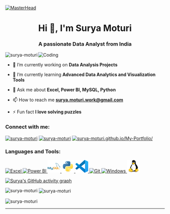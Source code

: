 [![MasterHead](https://firebasestorage.googleapis.com/v0/b/flexi-coding.appspot.com/o/dempgi7-520f8d5f-63d4-4453-8822-dbc149ae27f8.gif?alt=media&token=91c0c7b2-93c3-4029-b011-1a8703c5730d)](https://rishavchanda.io)
<h1 align="center">Hi 👋, I'm Surya Moturi</h1>
<h3 align="center">A passionate Data Analyst from India</h3>
<img align="right" alt="Coding" width="400" src="https://cdn.dribbble.com/users/1162077/screenshots/3848914/programmer.gif">

<p align="left"> <img src="https://komarev.com/ghpvc/?username=surya-moturi&label=Profile%20views&color=0e75b6&style=flat" alt="surya-moturi" /> </p>

- 🔭 I’m currently working on **Data Analysis Projects**

- 🌱 I’m currently learning **Advanced Data Analytics and Visualization Tools**

- 💬 Ask me about **Excel, Power BI, MySQL, Python**

- 📫 How to reach me **surya.moturi.work@gmail.com**

- ⚡ Fun fact **I love solving puzzles**

<h3 align="left">Connect with me:</h3>
<p align="left">
<a href="https://linkedin.com/in/surya-moturi" target="blank"><img align="center" src="https://raw.githubusercontent.com/rahuldkjain/github-profile-readme-generator/master/src/images/icons/Social/linked-in-alt.svg" alt="surya-moturi" height="30" width="40" /></a>
<a href="https://github.com/surya-moturi" target="blank"><img align="center" src="https://raw.githubusercontent.com/rahuldkjain/github-profile-readme-generator/master/src/images/icons/Social/github.svg" alt="surya-moturi" height="30" width="40" /></a>
<a href="https://surya-moturi.github.io/My-Portfolio/" target="blank"><img align="center" src="https://raw.githubusercontent.com/rahuldkjain/github-profile-readme-generator/master/src/images/icons/Social/web.svg" alt="surya-moturi.github.io/My-Portfolio/" height="30" width="40" /></a>
</p>

<h3 align="left">Languages and Tools:</h3>
<p align="left">
<a href="https://www.microsoft.com/en-us/microsoft-365/excel" target="_blank" rel="noreferrer"> <img src="https://cdn-icons-png.flaticon.com/512/732/732220.png" alt="Excel" width="40" height="40"/> </a>
<a href="https://powerbi.microsoft.com/" target="_blank" rel="noreferrer"> <img src="https://www.vectorlogo.zone/logos/microsoft_powerbi/microsoft_powerbi-icon.svg" alt="Power BI" width="40" height="40"/> </a>
<a href="https://www.mysql.com/" target="_blank" rel="noreferrer"> <img src="https://raw.githubusercontent.com/devicons/devicon/master/icons/mysql/mysql-original-wordmark.svg" alt="MySQL" width="40" height="40"/> </a>
<a href="https://www.python.org/" target="_blank" rel="noreferrer"> <img src="https://raw.githubusercontent.com/devicons/devicon/master/icons/python/python-original.svg" alt="Python" width="40" height="40"/> </a>
<a href="https://code.visualstudio.com/" target="_blank" rel="noreferrer"> <img src="https://raw.githubusercontent.com/devicons/devicon/master/icons/vscode/vscode-original.svg" alt="VS Code" width="40" height="40"/> </a>
<a href="https://git-scm.com/" target="_blank" rel="noreferrer"> <img src="https://www.vectorlogo.zone/logos/git-scm/git-scm-icon.svg" alt="Git" width="40" height="40"/> </a>
<a href="https://www.microsoft.com/en-us/windows" target="_blank" rel="noreferrer"> <img src="https://upload.wikimedia.org/wikipedia/commons/e/e6/Windows_Logo_2012.png" alt="Windows" width="40" height="40"/> </a>
<a href="https://www.linux.org/" target="_blank" rel="noreferrer"> <img src="https://raw.githubusercontent.com/devicons/devicon/master/icons/linux/linux-original.svg" alt="Linux" width="40" height="40"/> </a>
</p>


[![Surya's GitHub activity graph](https://activity-graph.herokuapp.com/graph?username=surya-moturi&&theme=xcode)](https://github.com/surya-moturi)

<p><img align="left" src="https://github-readme-stats.vercel.app/api/top-langs?username=surya-moturi&show_icons=true&locale=en&layout=compact" alt="surya-moturi" /></p>

<p>&nbsp;<img align="center" src="https://github-readme-stats.vercel.app/api?username=surya-moturi&show_icons=true&locale=en" alt="surya-moturi" /></p>

<p><img align="center" src="https://github-readme-streak-stats.herokuapp.com/?user=surya-moturi&" alt="surya-moturi" /></p>

---

